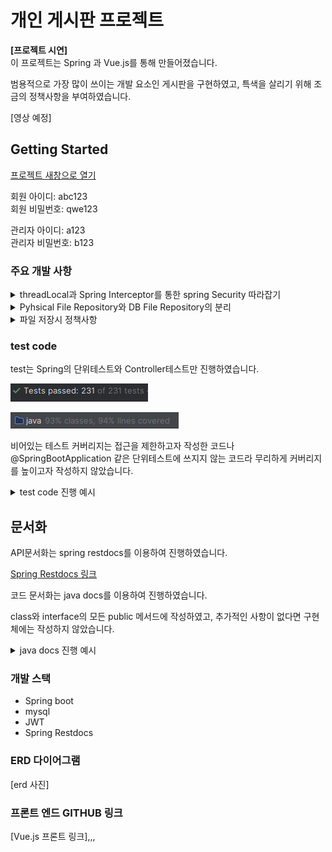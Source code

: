 
# 개인 게시판 프로젝트

**[프로젝트 시연]**  
이 프로젝트는 Spring 과 Vue.js를 통해 만들어졌습니다.

범용적으로 가장 많이 쓰이는 개발 요소인 게시판을 구현하였고, 특색을 살리기 위해 조금의 정책사항을 부여하였습니다.

[영상 예정]

## Getting Started
<a href="http://13.125.211.168/" target="_blank">프로젝트 새창으로 열기</a>

회원 아이디: abc123   
회원 비밀번호: qwe123

관리자 아이디: a123  
관리자 비밀번호: b123

### 주요 개발 사항

<details>
    <summary> threadLocal과 Spring Interceptor를 통한 spring Security 따라잡기</summary>
    
1. Thread Local이 Thread Safe를 확인하기 위해 test 진행
   https://github.com/woong7361/board/blob/5ac16d321fcd836cf585a918006657608bbc8c0e/src/test/java/com/example/notice/auth/AuthenticationHolderTest.java#L60C1-L99C10
    - test 코드 링크 or 사진
2. Thread Local을 사용하기 위해 wrapping 저장소인 AuthenticationHolder 생성과 인증 wrapper 객체 생성
    - 링크
3. intercepter와 JWT를 사용해 인증과 인가 구현
    - 링크
4. 기존 interceptor와의 통일성을 고려해 config 에서 patter 추가
    - 링크
5. 사용하기 위해 resolveHandler를 통해 parameter 주입 사용
    - 링크
</details>

<details>
    <summary> Pyhsical File Repository와 DB File Repository의 분리 </summary>

물리적 파일과 DB 파일을 같이 다루고 있었는데 DB와는 달리 물리적 파일은 저장 위치나 저장 방법이 달라질
가능성이 크기 때문에 분리를 결정하였다.

- 구조 사진
- interface는 확장이 가능할 수 있도록 multipartfile이 아닌 byte[]로 받기로 결정하였다.

</details>

<details>
    <summary> 파일 저장시 정책사항 </summary>
</details>


### test code
test는 Spring의 단위테스트와 Controller테스트만 진행하였습니다.


![test_count.png](assets%2Ftest_count.png)

![test coverage.png](assets%2Ftest%20coverage.png)

비어있는 테스트 커버리지는 접근을 제한하고자 작성한 코드나 @SpringBootApplication 같은
단위테스트에 쓰지지 않는 코드라 무리하게 커버리지를 높이고자 작성하지 않았습니다.

<details>
    <summary> test code 진행 예시</summary>

![test_example.png](assets%2Ftest_example.png)
</details>



## 문서화
API문서화는 spring restdocs를 이용하여 진행하였습니다.

[Spring Restdocs 링크](assets%2Findex.html)

코드 문서화는 java docs를 이용하여 진행하였습니다.

class와 interface의 모든 public 메서드에 작성하였고, 추가적인 사항이 없다면 구현체에는 작성하지 않았습니다.

<details>
    <summary> java docs 진행 예시</summary>

![java_docs_example.png](assets%2Fjava_docs_example.png)
</details>

### 개발 스택
- Spring boot
- mysql
- JWT
- Spring Restdocs 


### ERD 다이어그램
[erd 사진]



### 프론트 엔드 GITHUB 링크
[Vue.js 프론트 링크],,,


